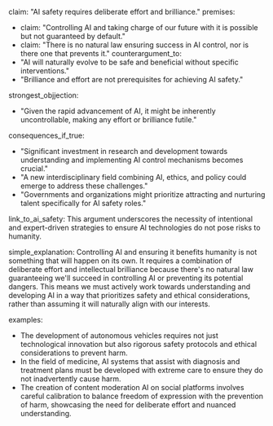 claim: "AI safety requires deliberate effort and brilliance."
premises:
  - claim: "Controlling AI and taking charge of our future with it is possible but not guaranteed by default."
  - claim: "There is no natural law ensuring success in AI control, nor is there one that prevents it."
counterargument_to:
  - "AI will naturally evolve to be safe and beneficial without specific interventions."
  - "Brilliance and effort are not prerequisites for achieving AI safety."

strongest_objjection:
  - "Given the rapid advancement of AI, it might be inherently uncontrollable, making any effort or brilliance futile."

consequences_if_true:
  - "Significant investment in research and development towards understanding and implementing AI control mechanisms becomes crucial."
  - "A new interdisciplinary field combining AI, ethics, and policy could emerge to address these challenges."
  - "Governments and organizations might prioritize attracting and nurturing talent specifically for AI safety roles."

link_to_ai_safety: This argument underscores the necessity of intentional and expert-driven strategies to ensure AI technologies do not pose risks to humanity.

simple_explanation: Controlling AI and ensuring it benefits humanity is not something that will happen on its own. It requires a combination of deliberate effort and intellectual brilliance because there's no natural law guaranteeing we'll succeed in controlling AI or preventing its potential dangers. This means we must actively work towards understanding and developing AI in a way that prioritizes safety and ethical considerations, rather than assuming it will naturally align with our interests.

examples:
  - The development of autonomous vehicles requires not just technological innovation but also rigorous safety protocols and ethical considerations to prevent harm.
  - In the field of medicine, AI systems that assist with diagnosis and treatment plans must be developed with extreme care to ensure they do not inadvertently cause harm.
  - The creation of content moderation AI on social platforms involves careful calibration to balance freedom of expression with the prevention of harm, showcasing the need for deliberate effort and nuanced understanding.